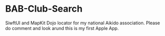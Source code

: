 # BAB-Club-Search

SiwftUI and MapKit Dojo locator for my national Aikido association. Please do comment and look arund this is my first Apple App.
